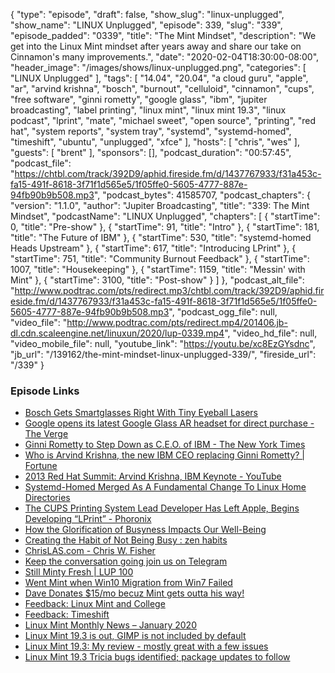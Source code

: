 {
  "type": "episode",
  "draft": false,
  "show_slug": "linux-unplugged",
  "show_name": "LINUX Unplugged",
  "episode": 339,
  "slug": "339",
  "episode_padded": "0339",
  "title": "The Mint Mindset",
  "description": "We get into the Linux Mint mindset after years away and share our take on Cinnamon's many improvements.",
  "date": "2020-02-04T18:30:00-08:00",
  "header_image": "/images/shows/linux-unplugged.png",
  "categories": [
    "LINUX Unplugged"
  ],
  "tags": [
    "14.04",
    "20.04",
    "a cloud guru",
    "apple",
    "ar",
    "arvind krishna",
    "bosch",
    "burnout",
    "celluloid",
    "cinnamon",
    "cups",
    "free software",
    "ginni rometty",
    "google glass",
    "ibm",
    "jupiter broadcasting",
    "label printing",
    "linux mint",
    "linux mint 19.3",
    "linux podcast",
    "lprint",
    "mate",
    "michael sweet",
    "open source",
    "printing",
    "red hat",
    "system reports",
    "system tray",
    "systemd",
    "systemd-homed",
    "timeshift",
    "ubuntu",
    "unplugged",
    "xfce"
  ],
  "hosts": [
    "chris",
    "wes"
  ],
  "guests": [
    "brent"
  ],
  "sponsors": [],
  "podcast_duration": "00:57:45",
  "podcast_file": "https://chtbl.com/track/392D9/aphid.fireside.fm/d/1437767933/f31a453c-fa15-491f-8618-3f71f1d565e5/1f05ffe0-5605-4777-887e-94fb90b9b508.mp3",
  "podcast_bytes": 41585707,
  "podcast_chapters": {
    "version": "1.1.0",
    "author": "Jupiter Broadcasting",
    "title": "339: The Mint Mindset",
    "podcastName": "LINUX Unplugged",
    "chapters": [
      {
        "startTime": 0,
        "title": "Pre-show"
      },
      {
        "startTime": 91,
        "title": "Intro"
      },
      {
        "startTime": 181,
        "title": "The Future of IBM"
      },
      {
        "startTime": 530,
        "title": "systemd-homed Heads Upstream"
      },
      {
        "startTime": 617,
        "title": "Introducing LPrint"
      },
      {
        "startTime": 751,
        "title": "Community Burnout Feedback"
      },
      {
        "startTime": 1007,
        "title": "Housekeeping"
      },
      {
        "startTime": 1159,
        "title": "Messin' with Mint"
      },
      {
        "startTime": 3100,
        "title": "Post-show"
      }
    ]
  },
  "podcast_alt_file": "http://www.podtrac.com/pts/redirect.mp3/chtbl.com/track/392D9/aphid.fireside.fm/d/1437767933/f31a453c-fa15-491f-8618-3f71f1d565e5/1f05ffe0-5605-4777-887e-94fb90b9b508.mp3",
  "podcast_ogg_file": null,
  "video_file": "http://www.podtrac.com/pts/redirect.mp4/201406.jb-dl.cdn.scaleengine.net/linuxun/2020/lup-0339.mp4",
  "video_hd_file": null,
  "video_mobile_file": null,
  "youtube_link": "https://youtu.be/xc8EzGYsdnc",
  "jb_url": "/139162/the-mint-mindset-linux-unplugged-339/",
  "fireside_url": "/339"
}


### Episode Links

  * [Bosch Gets Smartglasses Right With Tiny Eyeball Lasers](https://spectrum.ieee.org/tech-talk/consumer-electronics/gadgets/bosch-ar-smartglasses-tiny-eyeball-lasers "Bosch Gets Smartglasses Right With Tiny Eyeball Lasers")
  * [Google opens its latest Google Glass AR headset for direct purchase - The Verge](https://www.theverge.com/2020/2/4/21121472/google-glass-2-enterprise-edition-for-sale-directly-online "Google opens its latest Google Glass AR headset for direct purchase - The Verge")
  * [Ginni Rometty to Step Down as C.E.O. of IBM - The New York Times](https://www.nytimes.com/2020/01/30/technology/ginni-rometty-ibm-ceo.html "Ginni Rometty to Step Down as C.E.O. of IBM - The New York Times")
  * [Who is Arvind Krishna, the new IBM CEO replacing Ginni Rometty? | Fortune](https://fortune.com/2020/02/03/ibm-ceo-arvind-krishna-what-you-need-to-know/ "Who is Arvind Krishna, the new IBM CEO replacing Ginni Rometty? | Fortune")
  * [2013 Red Hat Summit: Arvind Krishna, IBM Keynote - YouTube](https://www.youtube.com/watch?v=FuBzXGbELbI "2013 Red Hat Summit: Arvind Krishna, IBM Keynote - YouTube")
  * [Systemd-Homed Merged As A Fundamental Change To Linux Home Directories](https://www.phoronix.com/scan.php?page=news_item&px=Systemd-Homed-Merged "Systemd-Homed Merged As A Fundamental Change To Linux Home Directories")
  * [The CUPS Printing System Lead Developer Has Left Apple, Begins Developing “LPrint” - Phoronix](https://www.phoronix.com/scan.php?page=news_item&px=CUPS-Lead-Developer-Leaves-APPL "The CUPS Printing System Lead Developer Has Left Apple, Begins Developing “LPrint” - Phoronix")
  * [How the Glorification of Busyness Impacts Our Well-Being](https://www.verywellmind.com/how-the-glorification-of-busyness-impacts-our-well-being-4175360 "How the Glorification of Busyness Impacts Our Well-Being")
  * [Creating the Habit of Not Being Busy : zen habits](https://zenhabits.net/not-busy/ "Creating the Habit of Not Being Busy : zen habits")
  * [ChrisLAS.com - Chris W. Fisher](https://chrislas.com/ "ChrisLAS.com - Chris W. Fisher")
  * [Keep the conversation going join us on Telegram](https://jupiterbroadcasting.com/telegram "Keep the conversation going join us on Telegram")
  * [Still Minty Fresh | LUP 100](https://www.jupiterbroadcasting.com/84862/still-minty-fresh-lup-100/ "Still Minty Fresh | LUP 100")
  * [Went Mint when Win10 Migration from Win7 Failed](https://twitter.com/auwalup/status/1224216326169939968?s=20 "Went Mint when Win10 Migration from Win7 Failed")
  * [Dave Donates $15/mo becuz Mint gets outta his way!](https://twitter.com/CRDCNDave/status/1224433819027042304?s=20 "Dave Donates $15/mo becuz Mint gets outta his way!")
  * [Feedback: Linux Mint and College](https://slexy.org/view/s2x9r6BRlE "Feedback: Linux Mint and College")
  * [Feedback: Timeshift](https://slexy.org/view/s2fWN1oi92 "Feedback: Timeshift")
  * [Linux Mint Monthly News – January 2020](https://blog.linuxmint.com/?p=3858 "Linux Mint Monthly News – January 2020")
  * [Linux Mint 19.3 is out, GIMP is not included by default](https://winaero.com/blog/linux-19-3-is-out-gimp-is-not-included-by-default/ "Linux Mint 19.3 is out, GIMP is not included by default")
  * [Linux Mint 19.3: My review - mostly great with a few issues](https://www.hamishmb.com/blog/linux-mint-19-3-review/ "Linux Mint 19.3: My review - mostly great with a few issues")
  * [Linux Mint 19.3 Tricia bugs identified; package updates to follow](https://www.fosslinux.com/25941/linux-mint-19-3-tricia-bugs-identified-package-updates-to-follow.htm "Linux Mint 19.3 Tricia bugs identified; package updates to follow")


